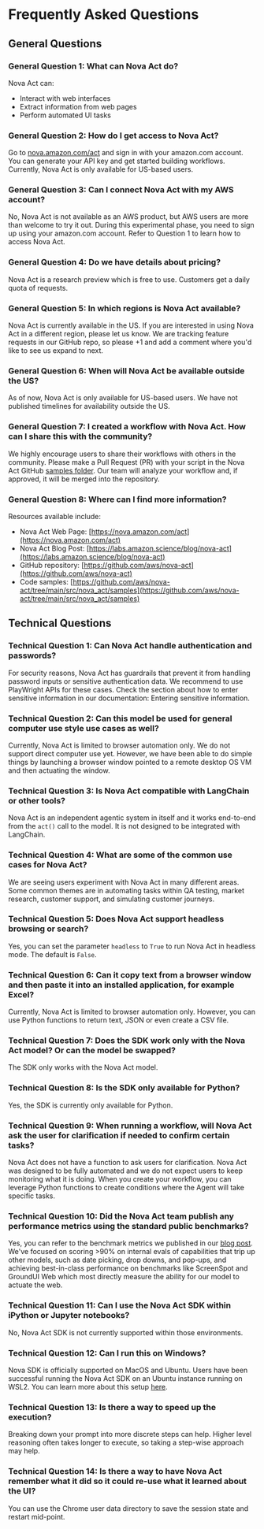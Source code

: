 # Frequently Asked Questions

## General Questions

### General Question 1: What can Nova Act do?
Nova Act can:

* Interact with web interfaces
* Extract information from web pages
* Perform automated UI tasks

### General Question 2: How do I get access to Nova Act?
Go to [nova.amazon.com/act](https://nova.amazon.com/act) and sign in with your amazon.com account. You can generate your API key and get started building workflows. Currently, Nova Act is only available for US-based users.

### General Question 3: Can I connect Nova Act with my AWS account?
No, Nova Act is not available as an AWS product, but AWS users are more than welcome to try it out. During this experimental phase, you need to sign up using your amazon.com account. Refer to Question 1 to learn how to access Nova Act. 

### General Question 4: Do we have details about pricing?
Nova Act is a research preview which is free to use. Customers get a daily quota of requests.

### General Question 5: In which regions is Nova Act available?
Nova Act is currently available in the US. If you are interested in using Nova Act in a different region, please let us know. We are tracking feature requests in our GitHub repo, so please +1 and add a comment where you'd like to see us expand to next.

### General Question 6: When will Nova Act be available outside the US?
As of now, Nova Act is only available for US-based users. We have not published timelines for availability outside the US.

### General Question 7: I created a workflow with Nova Act. How can I share this with the community?
We highly encourage users to share their workflows with others in the community. Please make a Pull Request (PR) with your script in the Nova Act GitHub [samples folder](https://github.com/aws/nova-act/tree/main/src/nova_act/samples). Our team will analyze your workflow and, if approved, it will be merged into the repository.

### General Question 8: Where can I find more information?
Resources available include:

* Nova Act Web Page: [https://nova.amazon.com/act](https://nova.amazon.com/act)
* Nova Act Blog Post: [https://labs.amazon.science/blog/nova-act](https://labs.amazon.science/blog/nova-act)
* GitHub repository: [https://github.com/aws/nova-act](https://github.com/aws/nova-act)
* Code samples: [https://github.com/aws/nova-act/tree/main/src/nova_act/samples](https://github.com/aws/nova-act/tree/main/src/nova_act/samples)

## Technical Questions

### Technical Question 1: Can Nova Act handle authentication and passwords?
For security reasons, Nova Act has guardrails that prevent it from handling password inputs or sensitive authentication data. We recommend to use PlayWright APIs for these cases. Check the section about how to enter sensitive information in our documentation: Entering sensitive information.

### Technical Question 2: Can this model be used for general computer use style use cases as well?
Currently, Nova Act is limited to browser automation only. We do not support direct computer use yet. However, we have been able to do simple things by launching a browser window pointed to a remote desktop OS VM and then actuating the window. 

### Technical Question 3: Is Nova Act compatible with LangChain or other tools?
Nova Act is an independent agentic system in itself and it works end-to-end from the `act()` call to the model. It is not designed to be integrated with LangChain.

### Technical Question 4: What are some of the common use cases for Nova Act?
We are seeing users experiment with Nova Act in many different areas. Some common themes are in automating tasks within QA testing, market research, customer support, and simulating customer journeys.

### Technical Question 5: Does Nova Act support headless browsing or search?
Yes, you can set the parameter `headless` to `True` to run Nova Act in headless mode. The default is `False`.

### Technical Question 6: Can it copy text from a browser window and then paste it into an installed application, for example Excel?
Currently, Nova Act is limited to browser automation only. However, you can use Python functions to return text, JSON or even create a CSV file.

### Technical Question 7: Does the SDK work only with the Nova Act model? Or can the model be swapped?
The SDK only works with the Nova Act model.

### Technical Question 8: Is the SDK only available for Python?
Yes, the SDK is currently only available for Python.

### Technical Question 9: When running a workflow, will Nova Act ask the user for clarification if needed to confirm certain tasks?
Nova Act does not have a function to ask users for clarification. Nova Act was designed to be fully automated and we do not expect users to keep monitoring what it is doing. When you create your workflow, you can leverage Python functions to create conditions where the Agent will take specific tasks.

### Technical Question 10: Did the Nova Act team publish any performance metrics using the standard public benchmarks?
Yes, you can refer to the benchmark metrics we published in our [blog post](https://labs.amazon.science/blog/nova-act). We've focused on scoring >90% on internal evals of capabilities that trip up other models, such as date picking, drop downs, and pop-ups, and achieving best-in-class performance on benchmarks like ScreenSpot and GroundUI Web which most directly measure the ability for our model to actuate the web.

### Technical Question 11: Can I use the Nova Act SDK within iPython or Jupyter notebooks?
No, Nova Act SDK is not currently supported within those environments.

### Technical Question 12: Can I run this on Windows?
Nova SDK is officially supported on MacOS and Ubuntu. Users have been successful running the Nova Act SDK on an Ubuntu instance running on WSL2. You can learn more about this setup [here](https://documentation.ubuntu.com/wsl/en/latest/howto/install-ubuntu-wsl2/).

### Technical Question 13: Is there a way to speed up the execution?
Breaking down your prompt into more discrete steps can help. Higher level reasoning often takes longer to execute, so taking a step-wise approach may help.

### Technical Question 14: Is there a way to have Nova Act remember what it did so it could re-use what it learned about the UI?
You can use the Chrome user data directory to save the session state and restart mid-point.

